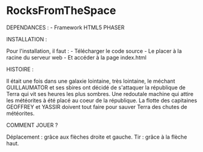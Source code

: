 RocksFromTheSpace
=================

DEPENDANCES :
	- Framework HTML5 PHASER

INSTALLATION :

Pour l'installation, il faut :
	- Télécharger le code source
	- Le placer à la racine du serveur web 
	- Et accéder à la page index.html

HISTOIRE : 

Il était une fois dans une galaxie lointaine, très lointaine, le méchant GUILLAUMATOR et ses sbires ont décidé de s'attaquer la république de Terra qui vit ses heures les plus sombres.
Une redoutale machine qui attire les météorites à été placé au coeur de la république. La flotte des capitaines GEOFFREY et YASSIR doivent tout faire pour sauver Terra des chutes de météorites. 

COMMENT JOUER ?

Déplacement : grâce aux flèches droite et gauche.
Tir : grâce à la flèche haut.